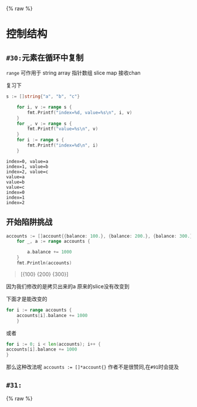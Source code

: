 {% raw %}
# 控制结构

## `#30:`元素在循环中复制

`range` 可作用于 string array 指针数组 slice map 接收chan

复习下
```go
s := []string{"a", "b", "c"}

	for i, v := range s {
		fmt.Printf("index=%d, value=%s\n", i, v)
	}
	for _, v := range s {
		fmt.Printf("value=%s\n", v)
	}
	for i := range s {
		fmt.Printf("index=%d\n", i)
	}
```
```shell
index=0, value=a
index=1, value=b
index=2, value=c
value=a
value=b
value=c
index=0
index=1
index=2
```
## 开始陷阱挑战
```go
accounts := []account{{balance: 100.}, {balance: 200.}, {balance: 300.}}
	for _, a := range accounts {

		a.balance += 1000
	}
	fmt.Println(accounts)
```
> [{100} {200} {300}]

因为我们修改的是拷贝出来的a 原来的slice没有改变到

下面才是能改变的
```go
for i := range accounts {
    accounts[i].balance += 1000
	}
```
或者
```go
for i := 0; i < len(accounts); i++ {
accounts[i].balance += 1000
}

```
那么这种改法呢
`accounts := []*account{}`
作者不是很赞同,在`#91`时会提及

## `#31:`
{% raw %}
